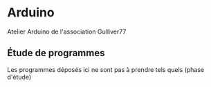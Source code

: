 # Arduino
Atelier Arduino de l'association Gulliver77

## Étude de programmes
Les programmes déposés ici ne sont pas à prendre tels quels (phase d'étude)
